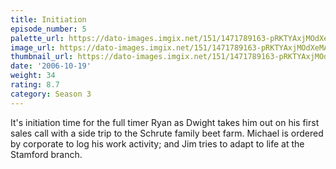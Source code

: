 ```yaml
---
title: Initiation
episode_number: 5
palette_url: https://dato-images.imgix.net/151/1471789163-pRKTYAxjMOdXeMAhelrKex0NhbT.jpg?ixlib=rb-1.1.0&ch=DPR%2CWidth&auto=enhance&palette=json
image_url: https://dato-images.imgix.net/151/1471789163-pRKTYAxjMOdXeMAhelrKex0NhbT.jpg?ixlib=rb-1.1.0&ch=DPR%2CWidth&auto=compress%2Cformat&w=500
thumbnail_url: https://dato-images.imgix.net/151/1471789163-pRKTYAxjMOdXeMAhelrKex0NhbT.jpg?ixlib=rb-1.1.0&ch=DPR%2CWidth&auto=enhance&w=500&h=280&fit=crop&fm=jpg
date: '2006-10-19'
weight: 34
rating: 8.7
category: Season 3
---
```


It's initiation time for the full timer Ryan as Dwight takes him out on his first sales call with a side trip to the Schrute family beet farm. Michael is ordered by corporate to log his work activity; and Jim tries to adapt to life at the Stamford branch.